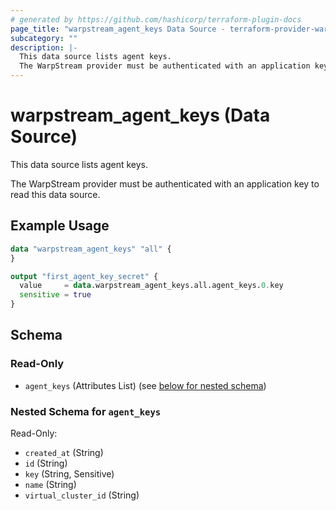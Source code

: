 ```yaml
---
# generated by https://github.com/hashicorp/terraform-plugin-docs
page_title: "warpstream_agent_keys Data Source - terraform-provider-warpstream"
subcategory: ""
description: |-
  This data source lists agent keys.
  The WarpStream provider must be authenticated with an application key to read this data source.
---
```


# warpstream_agent_keys (Data Source)

This data source lists agent keys.

The WarpStream provider must be authenticated with an application key to read this data source.

## Example Usage

```terraform
data "warpstream_agent_keys" "all" {
}

output "first_agent_key_secret" {
  value     = data.warpstream_agent_keys.all.agent_keys.0.key
  sensitive = true
}
```

<!-- schema generated by tfplugindocs -->
## Schema

### Read-Only

- `agent_keys` (Attributes List) (see [below for nested schema](#nestedatt--agent_keys))

<a id="nestedatt--agent_keys"></a>
### Nested Schema for `agent_keys`

Read-Only:

- `created_at` (String)
- `id` (String)
- `key` (String, Sensitive)
- `name` (String)
- `virtual_cluster_id` (String)
